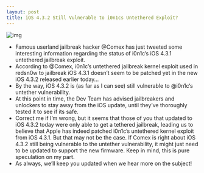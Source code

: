 ```yaml
---
layout: post
title: iOS 4.3.2 Still Vulnerable to i0n1cs Untethered Exploit?
---
```

![img](http://media.idownloadblog.com/wp-content/uploads/2011/04/Comex-Tweet.png)
* Famous userland jailbreak hacker @Comex has just tweeted some interesting information regarding the status of i0n1c’s iOS 4.3.1 untethered jailbreak exploit.
* According to @Comex, i0n1c’s untethered jailbreak kernel exploit used in redsn0w to jailbreak iOS 4.3.1 doesn’t seem to be patched yet in the new iOS 4.3.2 released earlier today…
* By the way, iOS 4.3.2 is (as far as I can see) still vulnerable to @i0n1c‘s untether vulnerability.
* At this point in time, the Dev Team has advised jailbreakers and unlockers to stay away from the iOS update, until they’ve thoroughly tested it to see if its safe.
* Correct me if I’m wrong, but it seems that those of you that updated to iOS 4.3.2 today were only able to get a tethered jailbreak, leading us to believe that Apple has indeed patched i0n1c’s untethered kernel exploit from iOS 4.3.1. But that may not be the case. If Comex is right about iOS 4.3.2 still being vulnerable to the untether vulnerability, it might just need to be updated to support the new firmware. Keep in mind, this is pure speculation on my part.
* As always, we’ll keep you updated when we hear more on the subject!

